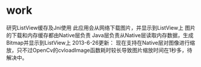 work
====
研究ListView缓存及Jni使用
此应用会从网络下载图片，并显示到ListView上
图片的下载和内存缓存都由Native层负责
Java层负责从Native层读取内存数据，生成Bitmap并显示到ListView上
2013-6-26更新：
现在支持在Native层对图像进行缩放，只不过OpenCv的cvloadImage函数耗时较长导致图片缩放时间在1秒多，待解决中。
